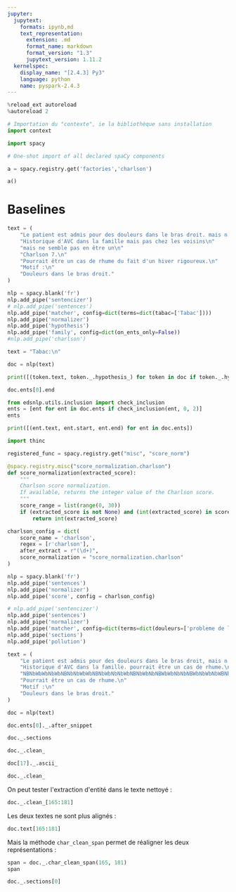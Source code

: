 ```yaml
---
jupyter:
  jupytext:
    formats: ipynb,md
    text_representation:
      extension: .md
      format_name: markdown
      format_version: "1.3"
      jupytext_version: 1.11.2
  kernelspec:
    display_name: "[2.4.3] Py3"
    language: python
    name: pyspark-2.4.3
---
```


```python
%reload_ext autoreload
%autoreload 2
```

```python
# Importation du "contexte", ie la bibliothèque sans installation
import context
```

```python
import spacy
```

```python
# One-shot import of all declared spaCy components

```

```python
a = spacy.registry.get('factories','charlson')
```

```python
a()
```

# Baselines

```python
text = (
    "Le patient est admis pour des douleurs dans le bras droit. mais n'a pas de problème de locomotion. \n"
    "Historique d'AVC dans la famille mais pas chez les voisins\n"
    "mais ne semble pas en être un\n"
    "Charlson 7.\n"
    "Pourrait être un cas de rhume du fait d'un hiver rigoureux.\n"
    "Motif :\n"
    "Douleurs dans le bras droit."
)
```

```python
nlp = spacy.blank('fr')
nlp.add_pipe('sentencizer')
# nlp.add_pipe('sentences')
nlp.add_pipe('matcher', config=dict(terms=dict(tabac=['Tabac'])))
nlp.add_pipe('normalizer')
nlp.add_pipe('hypothesis')
nlp.add_pipe('family', config=dict(on_ents_only=False))
#nlp.add_pipe('charlson')
```

```python
text = "Tabac:\n"
```

```python
doc = nlp(text)
```

```python
print([(token.text, token._.hypothesis_) for token in doc if token._.hypothesis==True])
```

```python
doc.ents[0].end
```

```python
from edsnlp.utils.inclusion import check_inclusion
ents = [ent for ent in doc.ents if check_inclusion(ent, 0, 2)]
ents
```

```python
print([(ent.text, ent.start, ent.end) for ent in doc.ents])
```

```python
import thinc

registered_func = spacy.registry.get("misc", "score_norm")
```

```python
@spacy.registry.misc("score_normalization.charlson")
def score_normalization(extracted_score):
    """
    Charlson score normalization.
    If available, returns the integer value of the Charlson score.
    """
    score_range = list(range(0, 30))
    if (extracted_score is not None) and (int(extracted_score) in score_range):
        return int(extracted_score)

charlson_config = dict(
    score_name = 'charlson',
    regex = [r'charlson'],
    after_extract = r"(\d+)",
    score_normalization = "score_normalization.charlson"
)

nlp = spacy.blank('fr')
nlp.add_pipe('sentences')
nlp.add_pipe('normalizer')
nlp.add_pipe('score', config = charlson_config)
```

```python
# nlp.add_pipe('sentencizer')
nlp.add_pipe('sentences')
nlp.add_pipe('normalizer')
nlp.add_pipe('matcher', config=dict(terms=dict(douleurs=['probleme de locomotion', 'douleurs']), attr='NORM'))
nlp.add_pipe('sections')
nlp.add_pipe('pollution')
```

```python
text = (
    "Le patient est admis pour des douleurs dans le bras droit, mais n'a pas de problème de locomotion. "
    "Historique d'AVC dans la famille. pourrait être un cas de rhume.\n"
    "NBNbWbWbNbWbNBNbNbWbWbNBNbWbNbNbWbNBNbWbNbNBWbWbNbNbNBWbNbWbNbWBNbNbWbNbNBNbWbWbNbWBNbNbWbNBNbWbWbNb\n"
    "Pourrait être un cas de rhume.\n"
    "Motif :\n"
    "Douleurs dans le bras droit."
)
```

```python
doc = nlp(text)
```

```python
doc.ents[0]._.after_snippet
```

```python
doc._.sections
```

```python
doc._.clean_
```

```python
doc[17]._.ascii_
```

```python
doc._.clean_
```

On peut tester l'extraction d'entité dans le texte nettoyé :

```python
doc._.clean_[165:181]
```

Les deux textes ne sont plus alignés :

```python
doc.text[165:181]
```

Mais la méthode `char_clean_span` permet de réaligner les deux représentations :

```python
span = doc._.char_clean_span(165, 181)
span
```

```python
doc._.sections[0]
```

```python

```
